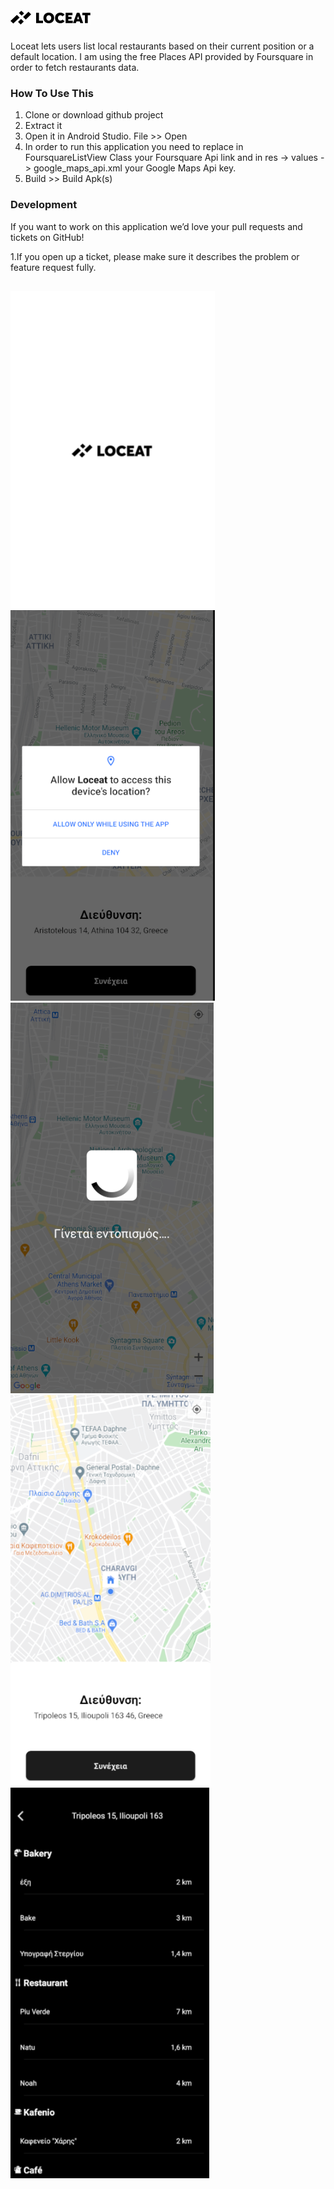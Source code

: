 # ![](Screenshots/Screenshot_6.png)
Loceat lets users list local restaurants based on their current position or a default location. I am using the free Places API provided by Foursquare in order to fetch restaurants data.


### How To Use This

1. Clone or download github project
2. Extract it
3. Open it in Android Studio. File >> Open
4. In order to run this application you need to replace in FoursquareListView Class your Foursquare Api link and in res -> values -> google_maps_api.xml your Google Maps Api key.
5. Build >> Build Apk(s)


### Development
If you want to work on this application we’d love your pull requests and tickets on GitHub!

1.If you open up a ticket, please make sure it describes the problem or feature request fully.
##
![](Screenshots/Screenshot_1.png)
![](Screenshots/Screenshot_2.png)
![](Screenshots/Screenshot_3.png)
![](Screenshots/Screenshot_4.png)
![](Screenshots/Screenshot_5.png)